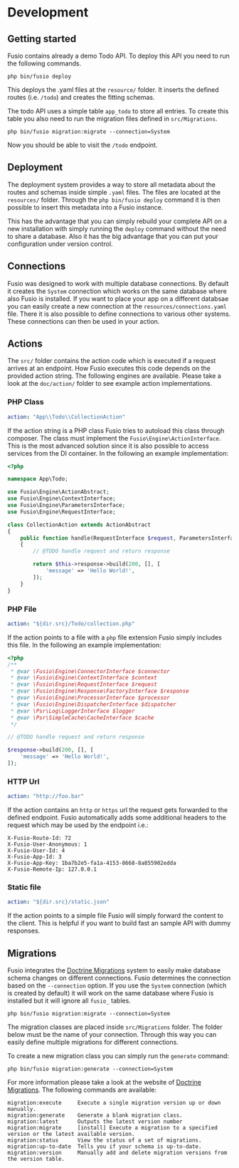 
# Development

## Getting started

Fusio contains already a demo Todo API. To deploy this API you need to run the
following commands.

```
php bin/fusio deploy
```

This deploys the .yaml files at the `resource/` folder. It inserts the defined
routes (i.e. `/todo`) and creates the fitting schemas.

The todo API uses a simple table `app_todo` to store all entries. To create this
table you also need to run the migration files defined in `src/Migrations`.

```
php bin/fusio migration:migrate --connection=System
```

Now you should be able to visit the `/todo` endpoint.

## Deployment

The deployment system provides a way to store all metadata about the routes and
schemas inside simple `.yaml` files. The files are located at the `resources/`
folder. Through the `php bin/fusio deploy` command it is then possible to insert
this metadata into a Fusio instance.

This has the advantage that you can simply rebuild your complete API on a new
installation with simply running the `deploy` command without the need to share
a database. Also it has the big advantage that you can put your configuration
under version control.

## Connections

Fusio was designed to work with multiple database connections. By default it
creates the `System` connection which works on the same database where also
Fusio is installed. If you want to place your app on a different databsae you
can easily create a new connection at the `resources/connections.yaml` file.
There it is also possible to define connections to various other systems. These
connections can then be used in your action.

## Actions

The `src/` folder contains the action code which is executed if a request 
arrives at an endpoint. How Fusio executes this code depends on the provided
action string. The following engines are available. Please take a look at the
`doc/action/` folder to see example action implementations.

### PHP Class

```yaml
action: "App\\Todo\\CollectionAction"
```

If the action string is a PHP class Fusio tries to autoload this class through 
composer. The class must implement the `Fusio\Engine\ActionInterface`. This is
the most advanced solution since it is also possible to access services from the
DI container. In the following an example implementation:

```php
<?php

namespace App\Todo;

use Fusio\Engine\ActionAbstract;
use Fusio\Engine\ContextInterface;
use Fusio\Engine\ParametersInterface;
use Fusio\Engine\RequestInterface;

class CollectionAction extends ActionAbstract
{
    public function handle(RequestInterface $request, ParametersInterface $configuration, ContextInterface $context)
    {
        // @TODO handle request and return response

        return $this->response->build(200, [], [
            'message' => 'Hello World!',
        ]);
    }
}
```

### PHP File

```yaml
action: "${dir.src}/Todo/collection.php"
```

If the action points to a file with a `php` file extension Fusio simply includes 
this file. In the following an example implementation:

```php
<?php
/**
 * @var \Fusio\Engine\ConnectorInterface $connector
 * @var \Fusio\Engine\ContextInterface $context
 * @var \Fusio\Engine\RequestInterface $request
 * @var \Fusio\Engine\Response\FactoryInterface $response
 * @var \Fusio\Engine\ProcessorInterface $processor
 * @var \Fusio\Engine\DispatcherInterface $dispatcher
 * @var \Psr\Log\LoggerInterface $logger
 * @var \Psr\SimpleCache\CacheInterface $cache
 */

// @TODO handle request and return response

$response->build(200, [], [
    'message' => 'Hello World!',
]);
```

### HTTP Url

```yaml
action: "http://foo.bar"
```

If the action contains an `http` or `https` url the request gets forwarded
to the defined endpoint. Fusio automatically adds some additional headers to
the request which may be used by the endpoint i.e.:

```http
X-Fusio-Route-Id: 72
X-Fusio-User-Anonymous: 1
X-Fusio-User-Id: 4
X-Fusio-App-Id: 3
X-Fusio-App-Key: 1ba7b2e5-fa1a-4153-8668-8a855902edda
X-Fusio-Remote-Ip: 127.0.0.1
```

### Static file

```yaml
action: "${dir.src}/static.json"
```

If the action points to a simple file Fusio will simply forward the content to
the client. This is helpful if you want to build fast an sample API with dummy 
responses.

## Migrations

Fusio integrates the [Doctrine Migrations](https://www.doctrine-project.org/projects/migrations.html)
system to easily make database schema changes on different connections. Fusio
determines the connection based on the `--connection` option. If you use
the `System` connection (which is created by default) it will work on the same
database where Fusio is installed but it will ignore all `fusio_` tables.

```
php bin/fusio migration:migrate --connection=System
```

The migration classes are placed inside `src/Migrations` folder. The folder
below must be the name of your connection. Through this way you can easily
define multiple migrations for different connections.

To create a new migration class you can simply run the `generate` command:

```
php bin/fusio migration:generate --connection=System
```

For more information please take a look at the website of [Doctrine Migrations](https://www.doctrine-project.org/projects/migrations.html).
The following commands are available:

```
migration:execute     Execute a single migration version up or down manually.
migration:generate    Generate a blank migration class.
migration:latest      Outputs the latest version number
migration:migrate     [install] Execute a migration to a specified version or the latest available version.
migration:status      View the status of a set of migrations.
migration:up-to-date  Tells you if your schema is up-to-date.
migration:version     Manually add and delete migration versions from the version table.
```
